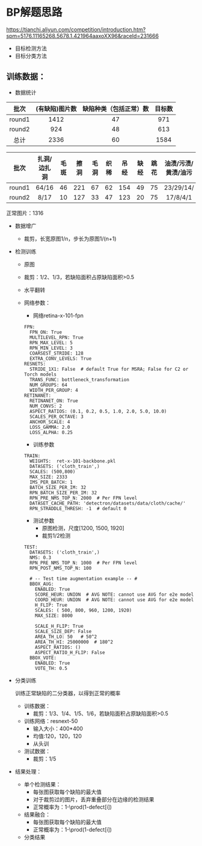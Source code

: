 # BP解题思路

https://tianchi.aliyun.com/competition/introduction.htm?spm=5176.11165268.5678.1.421964aaxoXX96&raceId=231666

- 目标检测方法
- 目标分类方法

## 训练数据：
- 数据统计

|批次|(有缺陷)图片数|缺陷种类（包括正常）数|目标数|
|:---:|:---:|:---:|:---:|
|round1|1412|47|971|
|round2|924|48|613|
|总计|2336|60|1584|

|批次|扎洞/边扎洞|毛斑|擦洞|毛洞|织稀|吊经|缺经|跳花|油渍/污渍/黄渍/油污|
|:---:|:---:|:---:|:---:|:---:|:---:|:---:|:---:|:---:|:---:|
|round1|64/16|46|221|67|62|154|49|75|23/29/14/
|round2|8/17|10|127|33|47|123|20|75|17/8/4/1

正常图片：1316

- 数据增广
  - 裁剪，长宽原图1/n，步长为原图1/(n+1)
  
- 检测训练
  - 原图
  - 裁剪：1/2、1/3，若缺陷面积占原缺陷面积>0.5
  - 水平翻转
  - 网络参数：
    - 网络retina-x-101-fpn
    
    ```
    FPN:
      FPN_ON: True
      MULTILEVEL_RPN: True
      RPN_MAX_LEVEL: 5
      RPN_MIN_LEVEL: 3
      COARSEST_STRIDE: 128
      EXTRA_CONV_LEVELS: True
    RESNETS:
      STRIDE_1X1: False  # default True for MSRA; False for C2 or Torch models
      TRANS_FUNC: bottleneck_transformation
      NUM_GROUPS: 64
      WIDTH_PER_GROUP: 4
    RETINANET:
      RETINANET_ON: True
      NUM_CONVS: 2
      ASPECT_RATIOS: (0.1, 0.2, 0.5, 1.0, 2.0, 5.0, 10.0)
      SCALES_PER_OCTAVE: 3
      ANCHOR_SCALE: 4
      LOSS_GAMMA: 2.0
      LOSS_ALPHA: 0.25
    ```
    - 训练参数
    ```
    TRAIN:
      WEIGHTS:  ret-x-101-backbone.pkl
      DATASETS: ('cloth_train',)
      SCALES: (500,800)
      MAX_SIZE: 2333
      IMS_PER_BATCH: 1
      BATCH_SIZE_PER_IM: 32
      RPN_BATCH_SIZE_PER_IM: 32
      RPN_PRE_NMS_TOP_N: 2000  # Per FPN level
      DATASET_CACHE_PATH: 'detectron/datasets/data/cloth/cache/'
      RPN_STRADDLE_THRESH: -1  # default 0
    ```
  
    - 测试参数
      - 原图检测，尺度[1200, 1500, 1920]
      - 裁剪1/2检测
    ```
    TEST:
      DATASETS: ('cloth_train',)
      NMS: 0.3
      RPN_PRE_NMS_TOP_N: 1000  # Per FPN level
      RPN_POST_NMS_TOP_N: 100
    
      # -- Test time augmentation example -- #
      BBOX_AUG:
        ENABLED: True
        SCORE_HEUR: UNION  # AVG NOTE: cannot use AVG for e2e model
        COORD_HEUR: UNION  # AVG NOTE: cannot use AVG for e2e model
        H_FLIP: True
        SCALES: ( 500, 800, 960, 1200, 1920)
        MAX_SIZE: 8000
    
        SCALE_H_FLIP: True
        SCALE_SIZE_DEP: False
        AREA_TH_LO: 50   # 50^2
        AREA_TH_HI: 25000000  # 180^2
        ASPECT_RATIOS: ()
        ASPECT_RATIO_H_FLIP: False
      BBOX_VOTE:
        ENABLED: True
        VOTE_TH: 0.5
    ```
- 分类训练  
  
  训练正常缺陷的二分类器，以得到正常的概率
  
  - 训练数据：
    - 裁剪：1/3、1/4、1/5、1/6，若缺陷面积占原缺陷面积>0.5
  - 训练网络：resnext-50
    - 输入大小：400*400
    - 均值:120，120，120
    - 从头训
  - 测试数据：
    - 裁剪：1/5
    
- 结果处理：
  - 单个检测结果：
    - 每张图获取每个缺陷的最大值
    - 对于裁剪过的图片，丢弃重叠部分在边缘的检测结果
    - 正常概率为：1-\prod(1-defect[i])
  - 结果融合：
    - 每张图获取每个缺陷的最大值
    - 正常概率为：1-\prod(1-defect[i])
  - 分类结果
    
    
    
    
    
  
